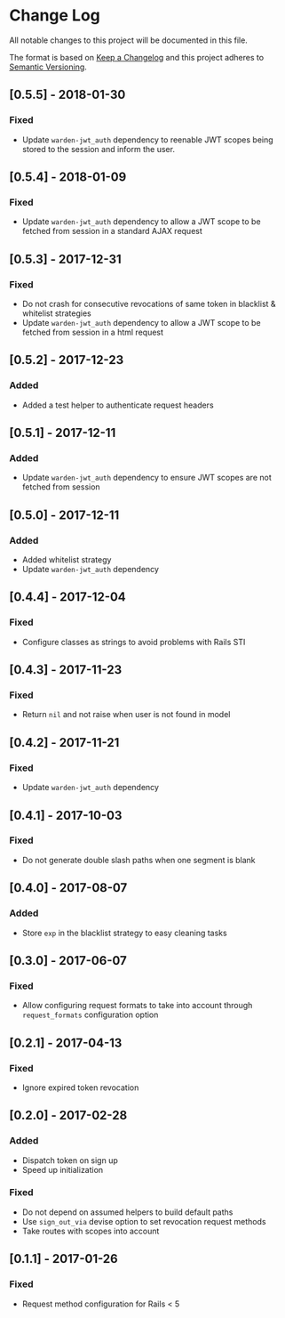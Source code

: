 # Change Log
All notable changes to this project will be documented in this file.

The format is based on [Keep a Changelog](http://keepachangelog.com/) 
and this project adheres to [Semantic Versioning](http://semver.org/).

## [0.5.5] - 2018-01-30
### Fixed
- Update `warden-jwt_auth` dependency to reenable JWT scopes being stored to
  the session and inform the user.

## [0.5.4] - 2018-01-09
### Fixed
- Update `warden-jwt_auth` dependency to allow a JWT scope to be fetched from
  session in a standard AJAX request

## [0.5.3] - 2017-12-31
### Fixed
- Do not crash for consecutive revocations of same token in blacklist &
  whitelist strategies
- Update `warden-jwt_auth` dependency to allow a JWT scope to be fetched from
  session in a html request

## [0.5.2] - 2017-12-23
### Added
- Added a test helper to authenticate request headers

## [0.5.1] - 2017-12-11
### Added
- Update `warden-jwt_auth` dependency to ensure JWT scopes are not fetched from
  session

## [0.5.0] - 2017-12-11
### Added
- Added whitelist strategy
- Update `warden-jwt_auth` dependency

## [0.4.4] - 2017-12-04
### Fixed
- Configure classes as strings to avoid problems with Rails STI

## [0.4.3] - 2017-11-23
### Fixed
- Return `nil` and not raise when user is not found in model

## [0.4.2] - 2017-11-21
### Fixed
- Update `warden-jwt_auth` dependency

## [0.4.1] - 2017-10-03
### Fixed
- Do not generate double slash paths when one segment is blank

## [0.4.0] - 2017-08-07

### Added
- Store `exp` in the blacklist strategy to easy cleaning tasks

## [0.3.0] - 2017-06-07
### Fixed
- Allow configuring request formats to take into account through
  `request_formats` configuration option

## [0.2.1] - 2017-04-13
### Fixed
- Ignore expired token revocation

## [0.2.0] - 2017-02-28
### Added
- Dispatch token on sign up
- Speed up initialization

### Fixed
- Do not depend on assumed helpers to build default paths
- Use `sign_out_via` devise option to set revocation request methods
- Take routes with scopes into account

## [0.1.1] - 2017-01-26
### Fixed
- Request method configuration for Rails < 5
